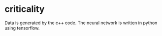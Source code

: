# criticality

Data is generated by the c++ code.
The neural network is written in python using tensorflow.
